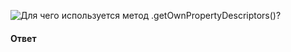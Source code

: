 ![Для чего используется метод `.getOwnPropertyDescriptors()`?](https://youtu.be/OA63L1eQ6pA?t=61)

#### Ответ

